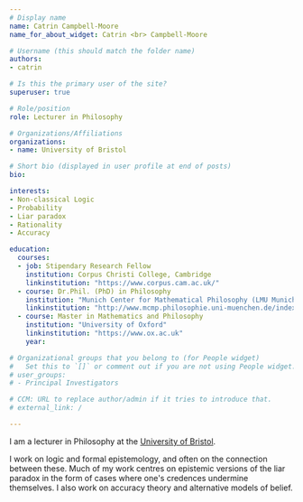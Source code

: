 ```yaml
---
# Display name
name: Catrin Campbell-Moore
name_for_about_widget: Catrin <br> Campbell-Moore

# Username (this should match the folder name)
authors:
- catrin

# Is this the primary user of the site?
superuser: true

# Role/position
role: Lecturer in Philosophy

# Organizations/Affiliations
organizations:
- name: University of Bristol

# Short bio (displayed in user profile at end of posts)
bio:

interests:
- Non-classical Logic
- Probability
- Liar paradox
- Rationality
- Accuracy

education:
  courses:
  - job: Stipendary Research Fellow
    institution: Corpus Christi College, Cambridge
    linkinstitution: "https://www.corpus.cam.ac.uk/"
  - course: Dr.Phil. (PhD) in Philosophy
    institution: "Munich Center for Mathematical Philosophy (LMU Munich)"
    linkinstitution: "http://www.mcmp.philosophie.uni-muenchen.de/index.html"
  - course: Master in Mathematics and Philosophy
    institution: "University of Oxford"
    linkinstitution: "https://www.ox.ac.uk"
    year:

# Organizational groups that you belong to (for People widget)
#   Set this to `[]` or comment out if you are not using People widget.
# user_groups:
# - Principal Investigators

# CCM: URL to replace author/admin if it tries to introduce that.
# external_link: /

---
```

I am a lecturer in Philosophy at the [University of Bristol](https://www.bristol.ac.uk/philosophy).

I work on logic and formal epistemology, and often on the connection between these.
Much of my work centres on epistemic versions of the liar paradox in the form of cases where one's credences undermine themselves. I also work on accuracy theory and alternative models of belief. 

